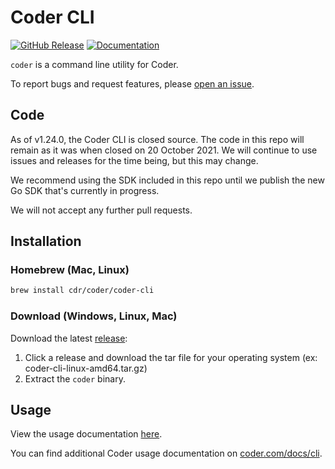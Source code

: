 # Coder CLI

[![GitHub Release](https://img.shields.io/github/v/release/cdr/coder-cli?color=6b9ded&include_prerelease=false)](https://github.com/cdr/coder-cli/releases)
[![Documentation](https://godoc.org/cdr.dev/coder-cli?status.svg)](https://pkg.go.dev/cdr.dev/coder-cli/coder-sdk)

`coder` is a command line utility for Coder.

To report bugs and request features, please [open an issue](https://github.com/cdr/coder-cli/issues/new).

## Code

As of v1.24.0, the Coder CLI is closed source. The code in this repo will remain
as it was when closed on 20 October 2021. We will continue to use issues and
releases for the time being, but this may change.

We recommend using the SDK included in this repo until we publish the new Go SDK
that's currently in progress.

We will not accept any further pull requests.

## Installation

### Homebrew (Mac, Linux)

```sh
brew install cdr/coder/coder-cli
```

### Download (Windows, Linux, Mac)

Download the latest [release](https://github.com/cdr/coder-cli/releases):

1. Click a release and download the tar file for your operating system (ex: coder-cli-linux-amd64.tar.gz)
2. Extract the `coder` binary.

## Usage

View the usage documentation [here](./docs/coder.md).

You can find additional Coder usage documentation on [coder.com/docs/cli](https://coder.com/docs/cli).
